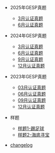 <!-- docs/_sidebar.md -->

- 2025年GESP真题

  - [3月认证真题](scratch-2025-03.md "CCF GESP 2025年3月认证 图形化编程 1级试题")
  - [6月认证真题](guide.md "CCF GESP 2025年3月认证 图形化编程 1级试题")

- 2024年GESP真题

  - [3月认证真题](guide.md "The greatest guide in the world")
  - [6月认证真题](guide.md "The greatest guide in the world")
  - [9月认证真题](guide.md "The greatest guide in the world")
  - [12月认证真题](guide.md "The greatest guide in the world")

- 2023年GESP真题

  - [03月认证真题](guide.md "The greatest guide in the world")
  - [06月认证真题](guide.md "The greatest guide in the world")
  - [09月认证真题](guide.md "The greatest guide in the world")
  - [12月认证真题](guide.md "The greatest guide in the world")

- 样题

  - [样题1-踢足球](guide.md "The greatest guide in the world")
  - [样题2-海底寻宝](guide.md "The greatest guide in the world")

- [changelog](changelog.md)
